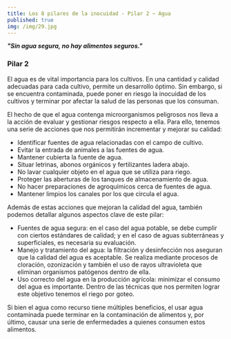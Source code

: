 ```yaml
---
title: Los 8 pilares de la inocuidad - Pilar 2 ~ Agua
published: true
img: /img/29.jpg
---
```


**_"Sin agua segura, no hay alimentos seguros."_**

### Pilar 2

El agua es de vital importancia para los cultivos. En una cantidad y calidad adecuadas para cada cultivo, permite un desarrollo óptimo. Sin embargo, si se encuentra contaminada, puede poner en riesgo la inocuidad de los cultivos y terminar por afectar la salud de las personas que los consuman.

El hecho de que el agua contenga microorganismos peligrosos nos lleva a la acción de evaluar y gestionar riesgos respecto a ella. Para ello, tenemos una serie de acciones que nos permitirán incrementar y mejorar su calidad:

* Identificar fuentes de agua relacionadas con el campo de cultivo.
* Evitar la entrada de animales a las fuentes de agua.
* Mantener cubierta la fuente de agua.
* Situar letrinas, abonos orgánicos y fertilizantes ladera abajo.
* No lavar cualquier objeto en el agua que se utiliza para riego.
* Proteger las aberturas de los tanques de almacenamiento de agua.
* No hacer preparaciones de agroquímicos cerca de fuentes de agua.
* Mantener limpios los canales por los que circula el agua.

Además de estas acciones que mejoran la calidad del agua, también podemos detallar algunos aspectos clave de este pilar:

* Fuentes de agua segura: en el caso del agua potable, se debe cumplir con ciertos estándares de calidad; y en el caso de aguas subterráneas y superficiales, es necesaria su evaluación.
* Manejo y tratamiento del agua: la filtración y desinfección nos aseguran que la calidad del agua es aceptable. Se realiza mediante procesos de cloración, ozonización y también el uso de rayos ultravioleta que eliminan organismos patógenos dentro de ella.
* Uso correcto del agua en la producción agrícola: minimizar el consumo del agua es importante. Dentro de las técnicas que nos permiten lograr este objetivo tenemos el riego por goteo.

Si bien el agua como recurso tiene múltiples beneficios, el usar agua contaminada puede terminar en la contaminación de alimentos y, por último, causar una serie de enfermedades a quienes consumen estos alimentos.




 

